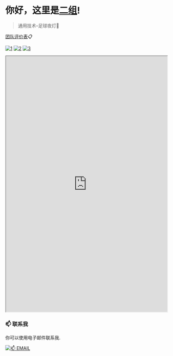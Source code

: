 # 你好，这里是[二组](https://2z.cyming.top)! 
  
 > 通用技术–足球夜灯📎

[团队评价表](https://2z.cyming.top/ty/淄川中学通用技术团队评价表.pdf)📋

[![1](https://img.cyming.top/file/0caa4b1be83a2976ae2da.jpg)](#)
[![2](https://img.cyming.top/file/36372acc817a514872606.jpg)](#)
[![3](https://img.cyming.top/file/b239d86668c181ff1e8f1.jpg)](#)

<iframe
  src="https://mozilla.github.io/pdf.js/web/viewer.html?file=https://2z.cyming.top/ty/淄川中学通用技术团队评价表.pdf"
  width="100%"
  height="800px"></iframe>

 ### 📫 联系我 
  
 你可以使用电子邮件联系我. 
  
 [![📫 EMAIL](https://img.shields.io/badge/📫%20EMAIL-c@cyming.top-%2357728B?style=for-the-badge)](mailto:c@cyming.top)
